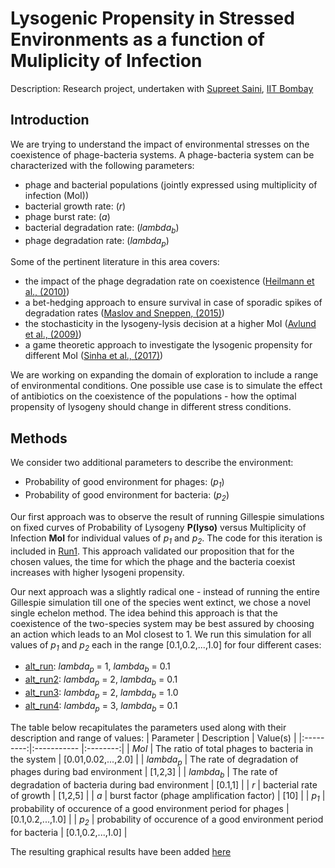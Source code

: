 # Lysogenic Propensity in Stressed Environments as a function of Muliplicity of Infection

Description: Research project, undertaken with [Supreet Saini](www.che.iitb.ac.in/online/faculty/supreet-saini), [IIT Bombay](www.iitb.ac.in)

## Introduction

We are trying to understand the impact of environmental stresses on the coexistence of phage-bacteria systems. A phage-bacteria system can be characterized with the following parameters: 

* phage and bacterial populations (jointly expressed using multiplicity of infection (MoI))
* bacterial growth rate: (*r*)
* phage burst rate: (*a*)
* bacterial degradation rate: (*lambda<sub>b</sub>*)
* phage degradation rate: (*lambda<sub>p</sub>*)

Some of the pertinent literature in this area covers:

* the impact of the phage degradation rate on coexistence ([Heilmann et al., (2010)](http://doi.org/10.1128/JVI.02326-09))
* a bet-hedging approach to ensure survival in case of sporadic spikes of degradation rates ([Maslov and Sneppen, (2015)](http://doi.org/10.1038/srep10523))
* the stochasticity in the lysogeny-lysis decision at a higher MoI ([Avlund et al., (2009)](http://doi.org/10.1128/JVI.01057-09))
* a game theoretic approach to investigate the lysogenic propensity for different MoI ([Sinha et al., (2017)](http://doi.org/10.3389/fmicb.2017.01386))

We are working on expanding the domain of exploration to include a range of environmental conditions. One possible use case is to simulate the effect of antibiotics on the coexistence of the populations - how the optimal propensity of lysogeny should change in different stress conditions.

## Methods

We consider two additional parameters to describe the environment:

* Probability of good environment for phages: (*p<sub>1</sub>*)
* Probability of good environment for bacteria: (*p<sub>2</sub>*)

Our first approach was to observe the result of running Gillespie simulations on fixed curves of Probability of Lysogeny **P(lyso)** versus Multiplicity of Infection **MoI** for individual values of *p<sub>1</sub>* and *p<sub>2</sub>*. The code for this iteration is included in [Run1](../master/Run1/). This approach validated our proposition that for the chosen values, the time for which the phage and the bacteria coexist increases with higher lysogeni propensity.

Our next approach was a slightly radical one - instead of running the entire Gillespie simulation till one of the species went extinct, we chose a novel single echelon method. The idea behind this approach is that the coexistence of the two-species system may be best assured by choosing an action which leads to an MoI closest to 1. We run this simulation for all values of *p<sub>1</sub>* and *p<sub>2</sub>* each in the range [0.1,0.2,...,1.0] for four different cases:

* [alt_run](../master/Run2/alt_run): *lambda<sub>p</sub>* = 1, *lambda<sub>b</sub>* = 0.1
* [alt_run2](../master/Run2/alt_run2): *lambda<sub>p</sub>* = 2, *lambda<sub>b</sub>* = 0.1
* [alt_run3](../master/Run2/alt_run3): *lambda<sub>p</sub>* = 2, *lambda<sub>b</sub>* = 1.0
* [alt_run4](../master/Run2/alt_run4): *lambda<sub>p</sub>* = 3, *lambda<sub>b</sub>* = 0.1

The table below recapitulates the parameters used along with their description and range of values:
| Parameter | Description | Value(s) |
|:---------:|:----------- |:--------:|
| *MoI*       | The ratio of total phages to bacteria in the system | [0.01,0.02,...,2.0] |
| *lambda<sub>p</sub>* | The rate of degradation of phages during bad environment | [1,2,3] |
| *lambda<sub>b</sub>* | The rate of degradation of bacteria during bad environment | [0.1,1] |
| *r* | bacterial rate of growth | [1,2,5] |
| *a* | burst factor (phage amplification factor) | [10] |
| *p<sub>1</sub>* | probability of occurence of a good environment period for phages | [0.1,0.2,...,1.0] |
| *p<sub>2</sub>* | probability of occurence of a good environment period for bacteria | [0.1,0.2,...,1.0] |

The resulting graphical results have been added [here](../master/Run2/graphs)